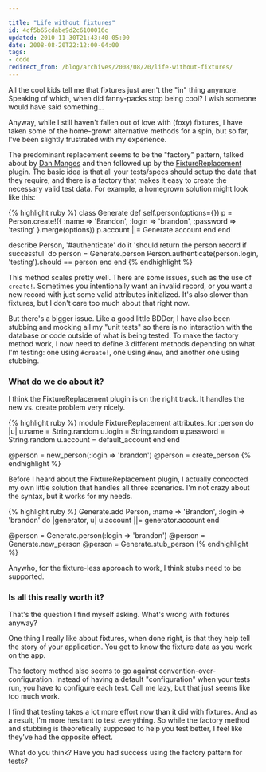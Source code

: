 ```yaml
---

title: "Life without fixtures"
id: 4cf5b65cdabe9d2c6100016c
updated: 2010-11-30T21:43:40-05:00
date: 2008-08-20T22:12:00-04:00
tags:
- code
redirect_from: /blog/archives/2008/08/20/life-without-fixtures/
---
```


All the cool kids tell me that fixtures just aren't the "in" thing anymore. Speaking of which, when did fanny-packs stop being cool? I wish someone would have said something…

Anyway, while I still haven't fallen out of love with (foxy) fixtures, I have taken some of the home-grown alternative methods for a spin, but so far, I've been slightly frustrated with my experience.

The predominant replacement seems to be the "factory" pattern, talked about by [Dan Manges](http://www.dcmanges.com/blog/38) and then followed up by the [FixtureReplacement](http://replacefixtures.rubyforge.org/) plugin. The basic idea is that all your tests/specs should setup the data that they require, and there is a factory that makes it easy to create the necessary valid test data. For example, a homegrown solution might look like this:

{% highlight ruby %}
class Generate
  def self.person(options={})
    p = Person.create!({
      :name     => 'Brandon',
      :login    => 'brandon',
      :password => 'testing'
    }.merge(options))
    p.account ||= Generate.account
  end
end

describe Person, '#authenticate' do
  it 'should return the person record if successful' do
    person = Generate.person
    Person.authenticate(person.login, 'testing').should == person
  end
end
{% endhighlight %}

This method scales pretty well. There are some issues, such as the use of `create!`. Sometimes you intentionally want an invalid record, or you want a new record with just some valid attributes initialized. It's also slower than fixtures, but I don't care too much about that right now.

But there's a bigger issue. Like a good little BDDer, I have also been stubbing and mocking all my "unit tests" so there is no interaction with the database or code outside of what is being tested. To make the factory method work, I now need to define 3 different methods depending on what I'm testing: one using `#create!`, one using `#new`, and another one using stubbing.

### What do we do about it?

I think the FixtureReplacement plugin is on the right track. It handles the new vs. create problem very nicely.

{% highlight ruby %}
module FixtureReplacement
  attributes_for :person do |u|
    u.name     = String.random
    u.login    = String.random
    u.password = String.random
    u.account  = default_account
  end
end

@person = new_person(:login => 'brandon')
@person = create_person
{% endhighlight %}

Before I heard about the FixtureReplacement plugin, I actually concocted my own little solution that handles all three scenarios. I'm not crazy about the syntax, but it works for my needs.

{% highlight ruby %}
Generate.add Person, :name => 'Brandon', :login => 'brandon' do |generator, u|
  u.account ||= generator.account
end

@person = Generate.person(:login => 'brandon')
@person = Generate.new_person
@person = Generate.stub_person
{% endhighlight %}

Anywho, for the fixture-less approach to work, I think stubs need to be supported.

### Is all this really worth it?

That's the question I find myself asking. What's wrong with fixtures anyway?

One thing I really like about fixtures, when done right, is that they help tell the story of your application. You get to know the fixture data as you work on the app.

The factory method also seems to go against convention-over-configuration. Instead of having a default "configuration" when your tests run, you have to configure each test. Call me lazy, but that just seems like too much work.

I find that testing takes a lot more effort now than it did with fixtures. And as a result, I'm more hesitant to test everything. So while the factory method and stubbing is theoretically supposed to help you test better, I feel like they've had the opposite effect.

What do you think? Have you had success using the factory pattern for tests?
